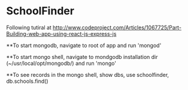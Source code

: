 # SchoolFinder

Following tutiral at http://www.codeproject.com/Articles/1067725/Part-Building-web-app-using-react-js-express-js

**To start mongodb, navigate to root of app and run 'mongod'

**To start mongo shell, navigate to mondgodb installation dir (~/usr/local/opt/mongodb/) and run 'mongo'

**To see records in the mongo shell, show dbs, use schoolfinder, db.schools.find()
